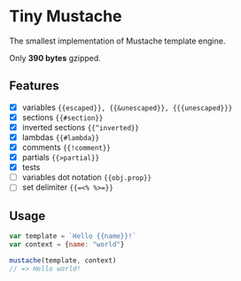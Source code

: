 # Tiny Mustache
The smallest implementation of Mustache template engine.

Only **390 bytes** gzipped.

## Features
- [x] variables `{{escaped}}, {{&unescaped}}, {{{unescaped}}}`
- [x] sections `{{#section}}`
- [x] inverted sections `{{^inverted}}`
- [x] lambdas `{{#lambda}}`
- [x] comments `{{!comment}}`
- [x] partials `{{>partial}}`
- [x] tests
- [ ] variables dot notation `{{obj.prop}}`
- [ ] set delimiter `{{=<% %>=}}`

## Usage

```javascript
var template = `Hello {{name}}!`
var context = {name: "world"}

mustache(template, context)
// => Hello world!
```
